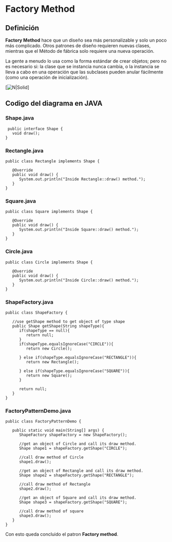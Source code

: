 # Factory Method
## Definición

**Factory Method** hace que un diseño sea más personalizable y solo un poco más complicado. Otros patrones de diseño requieren nuevas clases, mientras que el Método de fábrica solo requiere una nueva operación.

La gente a menudo lo usa como la forma estándar de crear objetos; pero no es necesario si: la clase que se instancia nunca cambia, o la instancia se lleva a cabo en una operación que las subclases pueden anular fácilmente (como una operación de inicialización).


[![N|Solid](https://www.tutorialspoint.com/design_pattern/images/factory_pattern_uml_diagram.jpg)]
## Codigo del diagrama en JAVA
### Shape.java
~~~
 public interface Shape {
   void draw();
}
~~~
### Rectangle.java
~~~
public class Rectangle implements Shape {

   @Override
   public void draw() {
      System.out.println("Inside Rectangle::draw() method.");
   }
}
~~~
### Square.java
~~~
public class Square implements Shape {

   @Override
   public void draw() {
      System.out.println("Inside Square::draw() method.");
   }
}
~~~
### Circle.java
~~~
public class Circle implements Shape {

   @Override
   public void draw() {
      System.out.println("Inside Circle::draw() method.");
   }
}
~~~
### ShapeFactory.java
~~~
public class ShapeFactory {
	
   //use getShape method to get object of type shape 
   public Shape getShape(String shapeType){
      if(shapeType == null){
         return null;
      }		
      if(shapeType.equalsIgnoreCase("CIRCLE")){
         return new Circle();
         
      } else if(shapeType.equalsIgnoreCase("RECTANGLE")){
         return new Rectangle();
         
      } else if(shapeType.equalsIgnoreCase("SQUARE")){
         return new Square();
      }
      
      return null;
   }
}
~~~
### FactoryPatternDemo.java
~~~ 
public class FactoryPatternDemo {

   public static void main(String[] args) {
      ShapeFactory shapeFactory = new ShapeFactory();

      //get an object of Circle and call its draw method.
      Shape shape1 = shapeFactory.getShape("CIRCLE");

      //call draw method of Circle
      shape1.draw();

      //get an object of Rectangle and call its draw method.
      Shape shape2 = shapeFactory.getShape("RECTANGLE");

      //call draw method of Rectangle
      shape2.draw();

      //get an object of Square and call its draw method.
      Shape shape3 = shapeFactory.getShape("SQUARE");

      //call draw method of square
      shape3.draw();
   }
}
~~~


Con esto queda concluido el patron **Factory method**.
